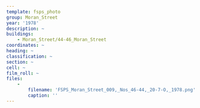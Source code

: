 ```yaml
---
template: fsps_photo
group: Moran_Street
year: '1978'
description: ~
buildings:
    - Moran_Street/44-46_Moran_Street
coordinates: ~
heading: ~
classification: ~
section: ~
cell: ~
film_roll: ~
files:
    -
        filename: 'FSPS_Moran_Street_009,_Nos_46-44,_20-7-O,_1978.png'
        caption: ''
---
```

